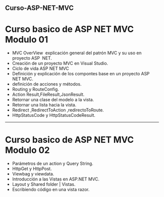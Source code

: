 ## Curso-ASP-NET-MVC

# Curso basico de ASP NET MVC Modulo 01

* MVC OverView  explicación general del patrón MVC y su uso en proyecto ASP  NET.
* Creación de un proyecto MVC en Visual Studio.
* Ciclo de vida ASP NET MVC
* Definición y explicación de los compontes base en un proyecto ASP NET MVC.
* definición de acciones y métodos.
* Routing y RouteConfig.
* Action Result,FileResult,JsonResult.
* Retornar una clase del modelo a la vista.
* Retornar una lista hacia la vista.
* Redirect ,RedirectToAction ,redirectoToRoute.
* HttpStatusCode y HttpStatusCodeResult.
----------------------------------------------------------------------------------------------------------------------------

# Curso basico de ASP NET MVC Modulo 02

*	Parámetros de un action y Query String.
* HttpGet y HttpPost.
*	Viewbag y viewdata.
*	Introducción a las Vistas en ASP.NET MVC.
*	Layout y Shared folder | Vistas.
*	Escribiendo código en una vista razor.
